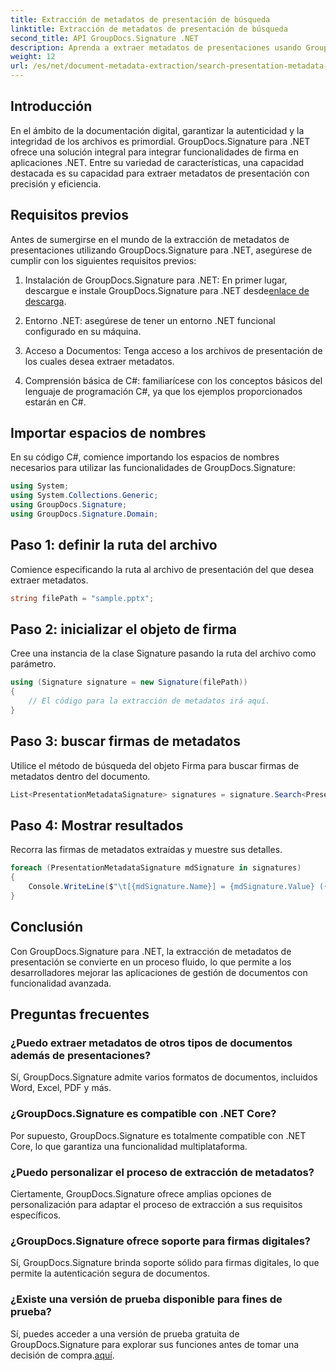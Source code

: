```yaml
---
title: Extracción de metadatos de presentación de búsqueda
linktitle: Extracción de metadatos de presentación de búsqueda
second_title: API GroupDocs.Signature .NET
description: Aprenda a extraer metadatos de presentaciones usando GroupDocs.Signature para .NET. Mejore sus capacidades de gestión de documentos sin esfuerzo.
weight: 12
url: /es/net/document-metadata-extraction/search-presentation-metadata-extraction/
---
```

## Introducción
En el ámbito de la documentación digital, garantizar la autenticidad y la integridad de los archivos es primordial. GroupDocs.Signature para .NET ofrece una solución integral para integrar funcionalidades de firma en aplicaciones .NET. Entre su variedad de características, una capacidad destacada es su capacidad para extraer metadatos de presentación con precisión y eficiencia.
## Requisitos previos
Antes de sumergirse en el mundo de la extracción de metadatos de presentaciones utilizando GroupDocs.Signature para .NET, asegúrese de cumplir con los siguientes requisitos previos:
1.  Instalación de GroupDocs.Signature para .NET: En primer lugar, descargue e instale GroupDocs.Signature para .NET desde[enlace de descarga](https://releases.groupdocs.com/signature/net/).
   
2. Entorno .NET: asegúrese de tener un entorno .NET funcional configurado en su máquina.
   
3. Acceso a Documentos: Tenga acceso a los archivos de presentación de los cuales desea extraer metadatos.
   
4. Comprensión básica de C#: familiarícese con los conceptos básicos del lenguaje de programación C#, ya que los ejemplos proporcionados estarán en C#.

## Importar espacios de nombres
En su código C#, comience importando los espacios de nombres necesarios para utilizar las funcionalidades de GroupDocs.Signature:
```csharp
using System;
using System.Collections.Generic;
using GroupDocs.Signature;
using GroupDocs.Signature.Domain;
```
## Paso 1: definir la ruta del archivo
Comience especificando la ruta al archivo de presentación del que desea extraer metadatos.
```csharp
string filePath = "sample.pptx";
```
## Paso 2: inicializar el objeto de firma
Cree una instancia de la clase Signature pasando la ruta del archivo como parámetro.
```csharp
using (Signature signature = new Signature(filePath))
{
    // El código para la extracción de metadatos irá aquí.
}
```
## Paso 3: buscar firmas de metadatos
Utilice el método de búsqueda del objeto Firma para buscar firmas de metadatos dentro del documento.
```csharp
List<PresentationMetadataSignature> signatures = signature.Search<PresentationMetadataSignature>(SignatureType.Metadata);
```
## Paso 4: Mostrar resultados
Recorra las firmas de metadatos extraídas y muestre sus detalles.
```csharp
foreach (PresentationMetadataSignature mdSignature in signatures)
{
    Console.WriteLine($"\t[{mdSignature.Name}] = {mdSignature.Value} ({mdSignature.Type})");
}
```

## Conclusión
Con GroupDocs.Signature para .NET, la extracción de metadatos de presentación se convierte en un proceso fluido, lo que permite a los desarrolladores mejorar las aplicaciones de gestión de documentos con funcionalidad avanzada.
## Preguntas frecuentes
### ¿Puedo extraer metadatos de otros tipos de documentos además de presentaciones?
Sí, GroupDocs.Signature admite varios formatos de documentos, incluidos Word, Excel, PDF y más.
### ¿GroupDocs.Signature es compatible con .NET Core?
Por supuesto, GroupDocs.Signature es totalmente compatible con .NET Core, lo que garantiza una funcionalidad multiplataforma.
### ¿Puedo personalizar el proceso de extracción de metadatos?
Ciertamente, GroupDocs.Signature ofrece amplias opciones de personalización para adaptar el proceso de extracción a sus requisitos específicos.
### ¿GroupDocs.Signature ofrece soporte para firmas digitales?
Sí, GroupDocs.Signature brinda soporte sólido para firmas digitales, lo que permite la autenticación segura de documentos.
### ¿Existe una versión de prueba disponible para fines de prueba?
 Sí, puedes acceder a una versión de prueba gratuita de GroupDocs.Signature para explorar sus funciones antes de tomar una decisión de compra.[aquí](https://releases.groupdocs.com/).